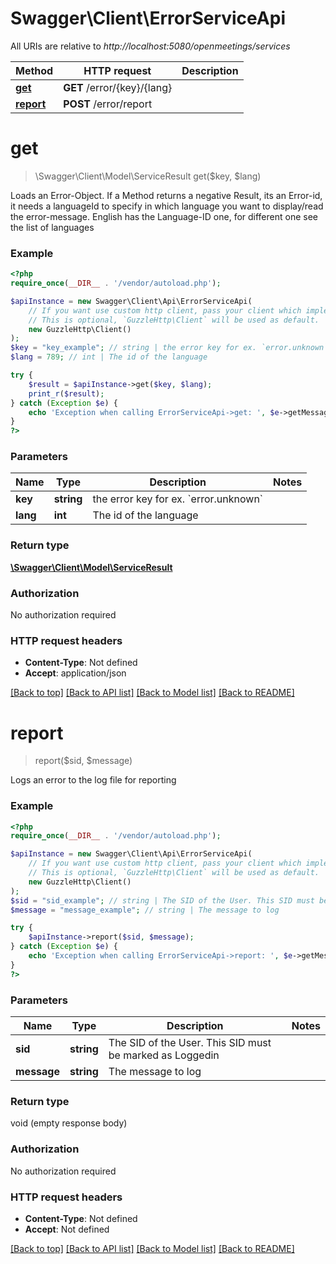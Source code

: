 # Swagger\Client\ErrorServiceApi

All URIs are relative to *http://localhost:5080/openmeetings/services*

Method | HTTP request | Description
------------- | ------------- | -------------
[**get**](ErrorServiceApi.md#get) | **GET** /error/{key}/{lang} | 
[**report**](ErrorServiceApi.md#report) | **POST** /error/report | 

# **get**
> \Swagger\Client\Model\ServiceResult get($key, $lang)



Loads an Error-Object. If a Method returns a negative Result, its an  Error-id, it needs a languageId to specify in which language you want to  display/read the error-message. English has the Language-ID one, for  different one see the list of languages

### Example
```php
<?php
require_once(__DIR__ . '/vendor/autoload.php');

$apiInstance = new Swagger\Client\Api\ErrorServiceApi(
    // If you want use custom http client, pass your client which implements `GuzzleHttp\ClientInterface`.
    // This is optional, `GuzzleHttp\Client` will be used as default.
    new GuzzleHttp\Client()
);
$key = "key_example"; // string | the error key for ex. `error.unknown`
$lang = 789; // int | The id of the language

try {
    $result = $apiInstance->get($key, $lang);
    print_r($result);
} catch (Exception $e) {
    echo 'Exception when calling ErrorServiceApi->get: ', $e->getMessage(), PHP_EOL;
}
?>
```

### Parameters

Name | Type | Description  | Notes
------------- | ------------- | ------------- | -------------
 **key** | **string**| the error key for ex. &#x60;error.unknown&#x60; |
 **lang** | **int**| The id of the language |

### Return type

[**\Swagger\Client\Model\ServiceResult**](../Model/ServiceResult.md)

### Authorization

No authorization required

### HTTP request headers

 - **Content-Type**: Not defined
 - **Accept**: application/json

[[Back to top]](#) [[Back to API list]](../../README.md#documentation-for-api-endpoints) [[Back to Model list]](../../README.md#documentation-for-models) [[Back to README]](../../README.md)

# **report**
> report($sid, $message)



Logs an error to the log file for reporting

### Example
```php
<?php
require_once(__DIR__ . '/vendor/autoload.php');

$apiInstance = new Swagger\Client\Api\ErrorServiceApi(
    // If you want use custom http client, pass your client which implements `GuzzleHttp\ClientInterface`.
    // This is optional, `GuzzleHttp\Client` will be used as default.
    new GuzzleHttp\Client()
);
$sid = "sid_example"; // string | The SID of the User. This SID must be marked as Loggedin
$message = "message_example"; // string | The message to log

try {
    $apiInstance->report($sid, $message);
} catch (Exception $e) {
    echo 'Exception when calling ErrorServiceApi->report: ', $e->getMessage(), PHP_EOL;
}
?>
```

### Parameters

Name | Type | Description  | Notes
------------- | ------------- | ------------- | -------------
 **sid** | **string**| The SID of the User. This SID must be marked as Loggedin |
 **message** | **string**| The message to log |

### Return type

void (empty response body)

### Authorization

No authorization required

### HTTP request headers

 - **Content-Type**: Not defined
 - **Accept**: Not defined

[[Back to top]](#) [[Back to API list]](../../README.md#documentation-for-api-endpoints) [[Back to Model list]](../../README.md#documentation-for-models) [[Back to README]](../../README.md)

